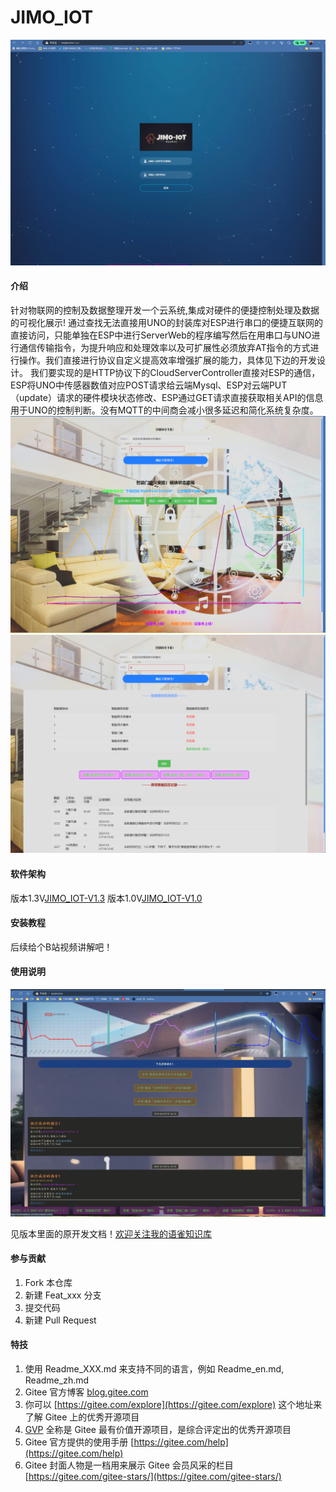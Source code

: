 # JIMO_IOT
![输入图片说明](imgimage.png)
#### 介绍
针对物联网的控制及数据整理开发一个云系统,集成对硬件的便捷控制处理及数据的可视化展示!
通过查找无法直接用UNO的封装库对ESP进行串口的便捷互联网的直接访问，只能单独在ESP中进行ServerWeb的程序编写然后在用串口与UNO进行通信传输指令，为提升响应和处理效率以及可扩展性必须放弃AT指令的方式进行操作。我们直接进行协议自定义提高效率增强扩展的能力，具体见下边的开发设计。
我们要实现的是HTTP协议下的CloudServerController直接对ESP的通信，ESP将UNO中传感器数值对应POST请求给云端Mysql、ESP对云端PUT（update）请求的硬件模块状态修改、ESP通过GET请求直接获取相关API的信息用于UNO的控制判断。没有MQTT的中间商会减小很多延迟和简化系统复杂度。
![输入图片说明](imgimage1.png)
![输入图片说明](imgimage2.png)
#### 软件架构
版本1.3V[JIMO_IOT-V1.3](https://gitee.com/chenjimo/JIMO_IOT/tree/V1.3//)
版本1.0V[JIMO_IOT-V1.0](https://gitee.com/chenjimo/JIMO_IOT/tree/V1.0/)

#### 安装教程

后续给个B站视频讲解吧！

#### 使用说明
![输入图片说明](imgimage3.png)

见版本里面的原开发文档！[欢迎关注我的语雀知识库](https://www.yuque.com/jimoworld)

#### 参与贡献

1.  Fork 本仓库
2.  新建 Feat_xxx 分支
3.  提交代码
4.  新建 Pull Request


#### 特技

1.  使用 Readme\_XXX.md 来支持不同的语言，例如 Readme\_en.md, Readme\_zh.md
2.  Gitee 官方博客 [blog.gitee.com](https://blog.gitee.com)
3.  你可以 [https://gitee.com/explore](https://gitee.com/explore) 这个地址来了解 Gitee 上的优秀开源项目
4.  [GVP](https://gitee.com/gvp) 全称是 Gitee 最有价值开源项目，是综合评定出的优秀开源项目
5.  Gitee 官方提供的使用手册 [https://gitee.com/help](https://gitee.com/help)
6.  Gitee 封面人物是一档用来展示 Gitee 会员风采的栏目 [https://gitee.com/gitee-stars/](https://gitee.com/gitee-stars/)
